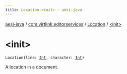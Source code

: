 ```yaml
---
title: Location.<init> - aesi-java
---
```


[aesi-java](../../index.html) / [com.virtlink.editorservices](../index.html) / [Location](index.html) / [&lt;init&gt;](.)

# &lt;init&gt;

`Location(line: `[`Int`](https://kotlinlang.org/api/latest/jvm/stdlib/kotlin/-int/index.html)`, character: `[`Int`](https://kotlinlang.org/api/latest/jvm/stdlib/kotlin/-int/index.html)`)`

A location in a document.

